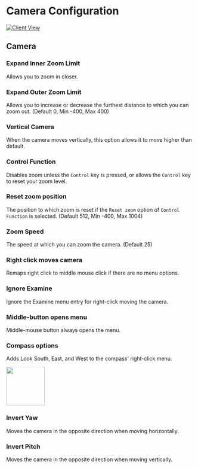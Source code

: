 # Camera Configuration

[![Client View](https://thumbs.gfycat.com/RipeCraftyBison-size_restricted.gif)](https://gfycat.com/RipeCraftyBison)

## Camera
### Expand Inner Zoom Limit
Allows you to zoom in closer.

### Expand Outer Zoom Limit 
Allows you to increase or decrease the furthest distance to which you can zoom out. (Default 0, Min -400, Max 400)
### Vertical Camera
When the camera moves vertically, this option allows it to move higher than default.

### Control Function
Disables zoom unless the `Control` key is pressed, or allows the `Control` key to reset your zoom level.

### Reset zoom position
The position to which zoom is reset if the `Reset zoom` option of `Control Function` is selected. (Default 512, Min -400, Max 1004)

### Zoom Speed
The speed at which you can zoom the camera. (Default 25)

### Right click moves camera
Remaps right click to middle mouse click if there are no menu options.

### Ignore Examine
Ignore the Examine menu entry for right-click moving the camera.

### Middle-button opens menu
Middle-mouse button always opens the menu.

### Compass options

Adds Look South, East, and West to the compass' right-click menu.

<img width="103" src="https://user-images.githubusercontent.com/54762282/83596810-9fbb7880-a533-11ea-940d-5b12877f63c9.png">

### Invert Yaw

Moves the camera in the opposite direction when moving horizontally.

### Invert Pitch

Moves the camera in the opposite direction when moving vertically.